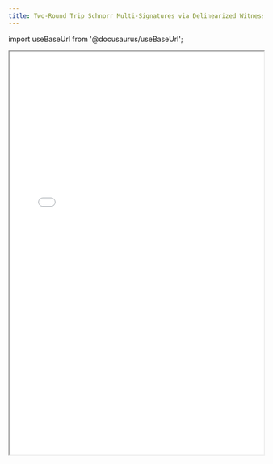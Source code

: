 ```yaml
---
title: Two-Round Trip Schnorr Multi-Signatures via Delinearized Witnesses
---
```


import useBaseUrl from '@docusaurus/useBaseUrl';

<iframe width="100%" height="800" src={useBaseUrl('/pdf/multisig.pdf')} />